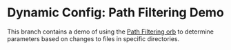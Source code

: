 # Dynamic Config: Path Filtering Demo

This branch contains a demo of using the [Path Filtering orb](https://circleci.com/developer/orbs/orb/circleci/path-filtering) to determine parameters based on changes to files in specific directories.
